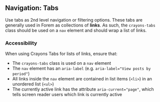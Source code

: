 ## Navigation: Tabs

Use tabs as 2nd level navigation or filtering options. These tabs are generally
used in Forem as collections of **links**. As such, the `crayons-tabs` class
should be used on a `nav` element and should wrap a list of links.

### Accessibility

When using Crayons Tabs for lists of links, ensure that:

- The `crayons-tabs` class is used on a `nav` element
- The `nav` element has an `aria-label` (e.g.
  `aria-label="View posts by period"`)
- All links inside the `nav` element are contained in list items (`<li>`) in an
  unordered list (`<ul>`)
- The currently active link has the attribute `aria-current="page"`, which tells
  screen reader users which link is currently active

